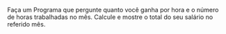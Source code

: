 Faça um Programa que pergunte quanto você ganha por hora e o número de horas trabalhadas no mês. Calcule e mostre o total do seu salário no referido mês. 

